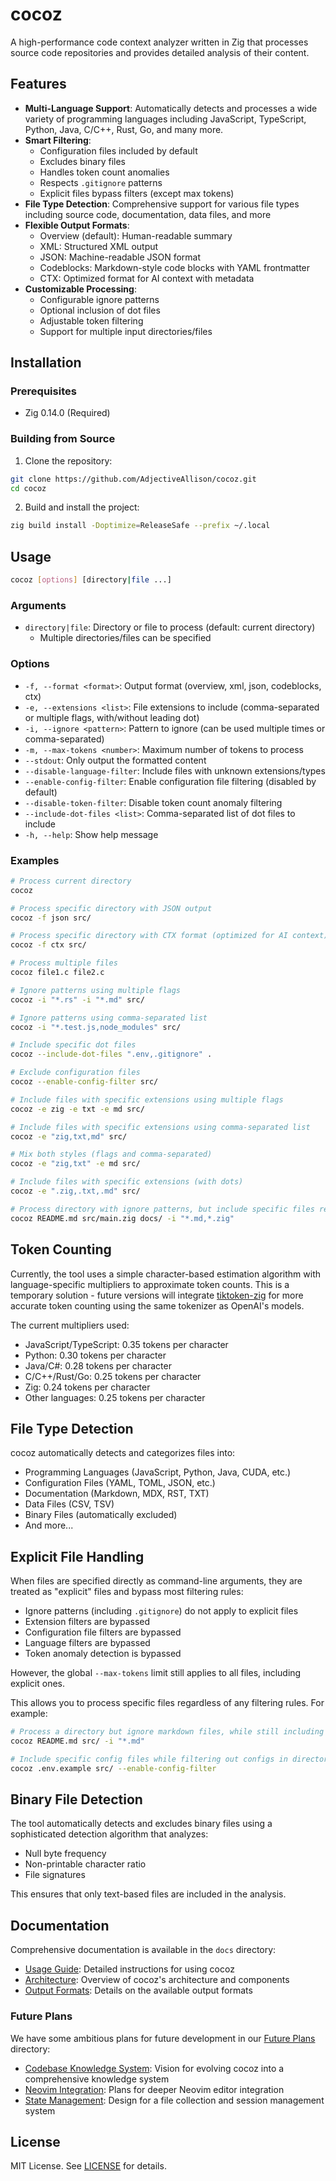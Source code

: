 # cocoz

A high-performance code context analyzer written in Zig that processes source code repositories and provides detailed analysis of their content.

## Features

- **Multi-Language Support**: Automatically detects and processes a wide variety of programming languages including JavaScript, TypeScript, Python, Java, C/C++, Rust, Go, and many more.
- **Smart Filtering**: 
  - Configuration files included by default
  - Excludes binary files
  - Handles token count anomalies
  - Respects `.gitignore` patterns
  - Explicit files bypass filters (except max tokens)
- **File Type Detection**: Comprehensive support for various file types including source code, documentation, data files, and more
- **Flexible Output Formats**:
  - Overview (default): Human-readable summary
  - XML: Structured XML output
  - JSON: Machine-readable JSON format
  - Codeblocks: Markdown-style code blocks with YAML frontmatter
  - CTX: Optimized format for AI context with metadata
- **Customizable Processing**:
  - Configurable ignore patterns
  - Optional inclusion of dot files
  - Adjustable token filtering
  - Support for multiple input directories/files

## Installation

### Prerequisites

- Zig 0.14.0 (Required)

### Building from Source

1. Clone the repository:
```bash
git clone https://github.com/AdjectiveAllison/cocoz.git
cd cocoz
```

2. Build and install the project:
```bash
zig build install -Doptimize=ReleaseSafe --prefix ~/.local
```

## Usage

```bash
cocoz [options] [directory|file ...]
```

### Arguments

- `directory|file`: Directory or file to process (default: current directory)
  - Multiple directories/files can be specified

### Options

- `-f, --format <format>`: Output format (overview, xml, json, codeblocks, ctx)
- `-e, --extensions <list>`: File extensions to include (comma-separated or multiple flags, with/without leading dot)
- `-i, --ignore <pattern>`: Pattern to ignore (can be used multiple times or comma-separated)
- `-m, --max-tokens <number>`: Maximum number of tokens to process
- `--stdout`: Only output the formatted content
- `--disable-language-filter`: Include files with unknown extensions/types
- `--enable-config-filter`: Enable configuration file filtering (disabled by default)
- `--disable-token-filter`: Disable token count anomaly filtering
- `--include-dot-files <list>`: Comma-separated list of dot files to include
- `-h, --help`: Show help message

### Examples

```bash
# Process current directory
cocoz

# Process specific directory with JSON output
cocoz -f json src/

# Process specific directory with CTX format (optimized for AI context)
cocoz -f ctx src/

# Process multiple files
cocoz file1.c file2.c

# Ignore patterns using multiple flags
cocoz -i "*.rs" -i "*.md" src/

# Ignore patterns using comma-separated list
cocoz -i "*.test.js,node_modules" src/

# Include specific dot files
cocoz --include-dot-files ".env,.gitignore" .

# Exclude configuration files
cocoz --enable-config-filter src/

# Include files with specific extensions using multiple flags
cocoz -e zig -e txt -e md src/

# Include files with specific extensions using comma-separated list
cocoz -e "zig,txt,md" src/

# Mix both styles (flags and comma-separated)
cocoz -e "zig,txt" -e md src/

# Include files with specific extensions (with dots)
cocoz -e ".zig,.txt,.md" src/

# Process directory with ignore patterns, but include specific files regardless of patterns
cocoz README.md src/main.zig docs/ -i "*.md,*.zig"
```

## Token Counting

Currently, the tool uses a simple character-based estimation algorithm with language-specific multipliers to approximate token counts. This is a temporary solution - future versions will integrate [tiktoken-zig](https://github.com/AdjectiveAllison/tiktoken-zig) for more accurate token counting using the same tokenizer as OpenAI's models.

The current multipliers used:
- JavaScript/TypeScript: 0.35 tokens per character
- Python: 0.30 tokens per character
- Java/C#: 0.28 tokens per character
- C/C++/Rust/Go: 0.25 tokens per character
- Zig: 0.24 tokens per character
- Other languages: 0.25 tokens per character

## File Type Detection

cocoz automatically detects and categorizes files into:

- Programming Languages (JavaScript, Python, Java, CUDA, etc.)
- Configuration Files (YAML, TOML, JSON, etc.)
- Documentation (Markdown, MDX, RST, TXT)
- Data Files (CSV, TSV)
- Binary Files (automatically excluded)
- And more...

## Explicit File Handling

When files are specified directly as command-line arguments, they are treated as "explicit" files and bypass most filtering rules:

- Ignore patterns (including `.gitignore`) do not apply to explicit files
- Extension filters are bypassed
- Configuration file filters are bypassed
- Language filters are bypassed
- Token anomaly detection is bypassed

However, the global `--max-tokens` limit still applies to all files, including explicit ones.

This allows you to process specific files regardless of any filtering rules. For example:

```bash
# Process a directory but ignore markdown files, while still including a specific README
cocoz README.md src/ -i "*.md"

# Include specific config files while filtering out configs in directories
cocoz .env.example src/ --enable-config-filter
```

## Binary File Detection

The tool automatically detects and excludes binary files using a sophisticated detection algorithm that analyzes:
- Null byte frequency
- Non-printable character ratio
- File signatures

This ensures that only text-based files are included in the analysis.

## Documentation

Comprehensive documentation is available in the `docs` directory:

- [Usage Guide](docs/usage_guide.md): Detailed instructions for using cocoz
- [Architecture](docs/architecture.md): Overview of cocoz's architecture and components
- [Output Formats](docs/output_formats.md): Details on the available output formats

### Future Plans

We have some ambitious plans for future development in our [Future Plans](docs/future_plans) directory:

- [Codebase Knowledge System](docs/future_plans/codebase_knowledge_system.md): Vision for evolving cocoz into a comprehensive knowledge system
- [Neovim Integration](docs/future_plans/neovim_integration.md): Plans for deeper Neovim editor integration
- [State Management](docs/future_plans/state_management.md): Design for a file collection and session management system

## License

MIT License. See [LICENSE](LICENSE) for details.